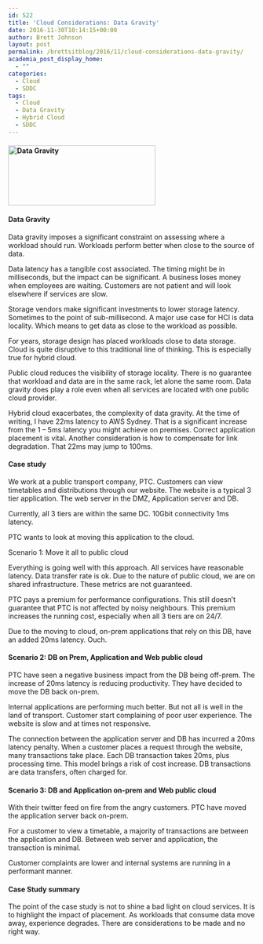 ```yaml
---
id: 522
title: 'Cloud Considerations: Data Gravity'
date: 2016-11-30T10:14:15+00:00
author: Brett Johnson
layout: post
permalink: /brettsitblog/2016/11/cloud-considerations-data-gravity/
academia_post_display_home:
  - ""
categories:
  - Cloud
  - SDDC
tags:
  - Cloud
  - Data Gravity
  - Hybrid Cloud
  - SDDC
---
```

#### <img class="alignnone wp-image-523 size-medium" src="https://sdbrett.com/BrettsITBlog/wp-content/uploads/2016/11/data-gravity-throughput-and-latency-300x122.png" alt="Data Gravity" width="300" height="122" srcset="https://sdbrett.com/assets/images2016/11/data-gravity-throughput-and-latency-300x122.png 300w, https://sdbrett.com/assets/images2016/11/data-gravity-throughput-and-latency-260x106.png 260w, https://sdbrett.com/assets/images2016/11/data-gravity-throughput-and-latency.png 477w" sizes="(max-width: 300px) 100vw, 300px" />

#### Data Gravity

Data gravity imposes a significant constraint on assessing where a workload should run. Workloads perform better when close to the source of data.
  
Data latency has a tangible cost associated. The timing might be in milliseconds, but the impact can be significant. A business loses money when employees are waiting. Customers are not patient and will look elsewhere if services are slow.
  
Storage vendors make significant investments to lower storage latency. Sometimes to the point of sub-millisecond. A major use case for HCI is data locality. Which means to get data as close to the workload as possible.
  
For years, storage design has placed workloads close to data storage. Cloud is quite disruptive to this traditional line of thinking. This is especially true for hybrid cloud.
  
Public cloud reduces the visibility of storage locality. There is no guarantee that workload and data are in the same rack, let alone the same room. Data gravity does play a role even when all services are located with one public cloud provider.
  
Hybrid cloud exacerbates, the complexity of data gravity. At the time of writing, I have 22ms latency to AWS Sydney. That is a significant increase from the 1 &#8211; 5ms latency you might achieve on premises. Correct application placement is vital. Another consideration is how to compensate for link degradation. That 22ms may jump to 100ms.

#### Case study

We work at a public transport company, PTC. Customers can view timetables and distributions through our website. The website is a typical 3 tier application. The web server in the DMZ, Application server and DB.
  
Currently, all 3 tiers are within the same DC. 10Gbit connectivity 1ms latency.
  
PTC wants to look at moving this application to the cloud.
  
Scenario 1: Move it all to public cloud
  
Everything is going well with this approach. All services have reasonable latency. Data transfer rate is ok. Due to the nature of public cloud, we are on shared infrastructure. These metrics are not guaranteed.
  
PTC pays a premium for performance configurations. This still doesn&#8217;t guarantee that PTC is not affected by noisy neighbours. This premium increases the running cost, especially when all 3 tiers are on 24/7.
  
Due to the moving to cloud, on-prem applications that rely on this DB, have an added 20ms latency. Ouch.

#### Scenario 2: DB on Prem, Application and Web public cloud

PTC have seen a negative business impact from the DB being off-prem. The increase of 20ms latency is reducing productivity. They have decided to move the DB back on-prem.
  
Internal applications are performing much better. But not all is well in the land of transport. Customer start complaining of poor user experience. The website is slow and at times not responsive.
  
The connection between the application server and DB has incurred a 20ms latency penalty. When a customer places a request through the website, many transactions take place. Each DB transaction takes 20ms, plus processing time. This model brings a risk of cost increase. DB transactions are data transfers, often charged for.

#### Scenario 3: DB and Application on-prem and Web public cloud

With their twitter feed on fire from the angry customers. PTC have moved the application server back on-prem.
  
For a customer to view a timetable, a majority of transactions are between the application and DB. Between web server and application, the transaction is minimal.
  
Customer complaints are lower and internal systems are running in a performant manner.

#### Case Study summary

The point of the case study is not to shine a bad light on cloud services. It is to highlight the impact of placement. As workloads that consume data move away, experience degrades. There are considerations to be made and no right way.